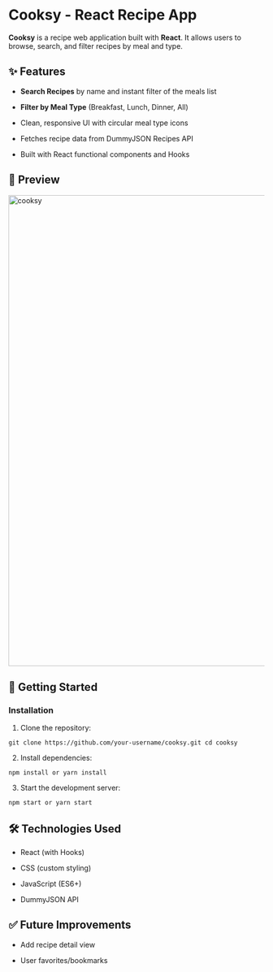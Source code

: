 Cooksy - React Recipe App
=========================

**Cooksy** is a recipe web application built with **React**. It allows users to browse, search, and filter recipes by meal and type.

✨ Features
----------

-   **Search Recipes** by name and instant filter of the meals list

-   **Filter by Meal Type** (Breakfast, Lunch, Dinner, All)

-   Clean, responsive UI with circular meal type icons

-   Fetches recipe data from DummyJSON Recipes API

-   Built with React functional components and Hooks

📸 Preview
----------
<img width="1877" height="927" alt="cooksy" src="https://github.com/user-attachments/assets/bdb12d39-c467-4f02-afac-18b9d6beefed" />

🚀 Getting Started
------------------

### Installation

1.  Clone the repository:


`git clone https://github.com/your-username/cooksy.git
cd cooksy`

2.  Install dependencies:

`npm install
or
yarn install`

3.  Start the development server:


`npm start
or
yarn start`


🛠️ Technologies Used
---------------------

-   React (with Hooks)

-   CSS (custom styling)

-   JavaScript (ES6+)

-   DummyJSON API


✅ Future Improvements
---------------------

-   Add recipe detail view

-   User favorites/bookmarks
